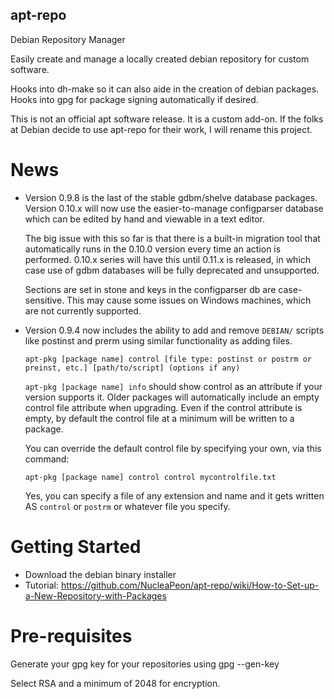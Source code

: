 apt-repo
--------

Debian Repository Manager

Easily create and manage a locally created debian repository for custom
software.

Hooks into dh-make so it can also aide in the creation of debian packages.
Hooks into gpg for package signing automatically if desired.

This is not an official apt software release. It is a custom add-on. If
the folks at Debian decide to use apt-repo for their work, I will rename
this project.

News
====

* Version 0.9.8 is the last of the stable gdbm/shelve database packages.
  Version 0.10.x will now use the easier-to-manage configparser database
  which can be edited by hand and viewable in a text editor.

  The big issue with this so far is that there is a built-in migration
  tool that automatically runs in the 0.10.0 version every time an action
  is performed. 0.10.x series will have this until 0.11.x is released, in
  which case use of gdbm databases will be fully deprecated and unsupported.

  Sections are set in stone and keys in the configparser db are case-sensitive.
  This may cause some issues on Windows machines, which are not currently
  supported.

* Version 0.9.4 now includes the ability to add and remove `DEBIAN/` scripts
  like postinst and prerm using similar functionality as adding files.

  `apt-pkg [package name] control [file type: postinst or postrm or preinst, etc.] [path/to/script] (options if any)`
  
   `apt-pkg [package name] info` should show control as an attribute if your version supports it. Older packages
   will automatically include an empty control file attribute when upgrading. Even if the control attribute is
   empty, by default the control file at a minimum will be written to a package.

   You can override the default control file by specifying your own, via this command:

   `apt-pkg [package name] control control mycontrolfile.txt`

   Yes, you can specify a file of any extension and name and it gets written AS `control` or `postrm` or whatever file you specify.

Getting Started
===============

* Download the debian binary installer
* Tutorial: https://github.com/NucleaPeon/apt-repo/wiki/How-to-Set-up-a-New-Repository-with-Packages


Pre-requisites
==============

Generate your gpg key for your repositories using
    gpg --gen-key

Select RSA and a minimum of 2048 for encryption.

